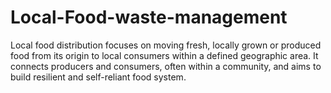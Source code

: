 # Local-Food-waste-management
Local food distribution focuses on moving fresh, locally grown or produced food from its origin to local consumers within a defined geographic area. It connects producers and consumers, often within a community, and aims to build resilient and self-reliant food system.
